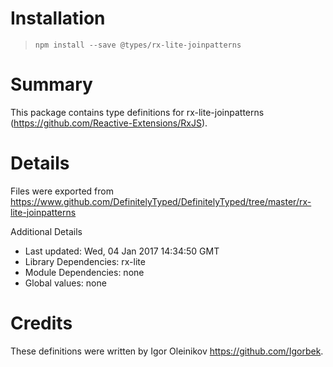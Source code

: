 # Installation
> `npm install --save @types/rx-lite-joinpatterns`

# Summary
This package contains type definitions for rx-lite-joinpatterns (https://github.com/Reactive-Extensions/RxJS).

# Details
Files were exported from https://www.github.com/DefinitelyTyped/DefinitelyTyped/tree/master/rx-lite-joinpatterns

Additional Details
 * Last updated: Wed, 04 Jan 2017 14:34:50 GMT
 * Library Dependencies: rx-lite
 * Module Dependencies: none
 * Global values: none

# Credits
These definitions were written by Igor Oleinikov <https://github.com/Igorbek>.
